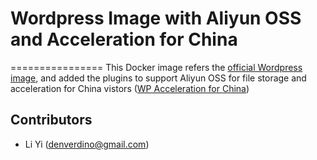 # Wordpress Image with Aliyun OSS and Acceleration for China
================
This Docker image refers the [official Wordpress image](https://github.com/docker-library/wordpress), and added the plugins to support Aliyun OSS for file storage and acceleration for China vistors ([WP Acceleration for China](https://wordpress.org/plugins/wp-acceleration-for-china/))
	


Contributors
-------------------
* Li Yi (denverdino@gmail.com)
